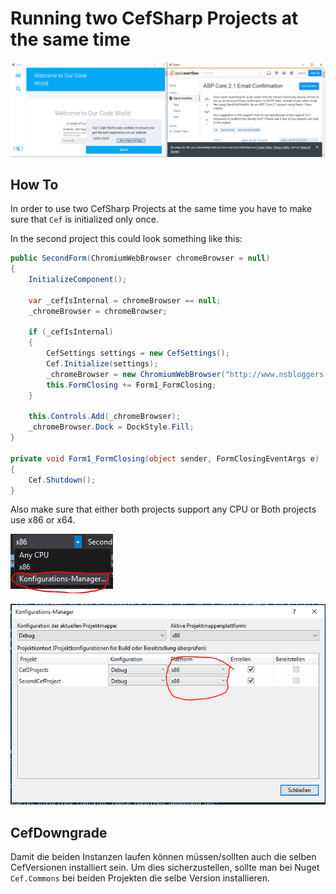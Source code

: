 # Running two CefSharp Projects at the same time

![img](./resources/example.PNG)


## How To

In order to use two CefSharp Projects at the same time you have to make sure that `Cef` is initialized only once.

In the second project this could look something like this:

```C#
public SecondForm(ChromiumWebBrowser chromeBrowser = null)
{
    InitializeComponent();

    var _cefIsInternal = chromeBrowser == null;
    _chromeBrowser = chromeBrowser;

    if (_cefIsInternal)
    {
        CefSettings settings = new CefSettings();
        Cef.Initialize(settings);
        _chromeBrowser = new ChromiumWebBrowser("http://www.nsbloggers.com/index.cfm");
        this.FormClosing += Form1_FormClosing;
    }

    this.Controls.Add(_chromeBrowser);
    _chromeBrowser.Dock = DockStyle.Fill;
}

private void Form1_FormClosing(object sender, FormClosingEventArgs e)
{
    Cef.Shutdown();
}
```

Also make sure that either both projects support any CPU or Both projects use x86 or x64.

![img](./resources/x86-2.PNG)

![img](./resources/x86.PNG)

## CefDowngrade

Damit die beiden Instanzen laufen können müssen/sollten auch die selben CefVersionen installiert sein. Um dies sicherzustellen, sollte man bei Nuget `Cef.Commons` bei beiden Projekten die selbe Version installieren.